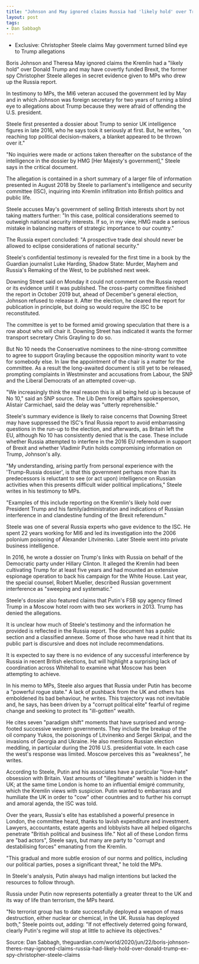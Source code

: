 ```yaml
---
title: "Johnson and May ignored claims Russia had 'likely hold' over Trump, ex-spy alleges"
layout: post
tags:
- Dan Sabbagh
---
```


- Exclusive: Christopher Steele claims May government turned blind eye to Trump allegations

Boris Johnson and Theresa May ignored claims the Kremlin had a "likely hold" over Donald Trump and may have covertly funded Brexit, the former spy Christopher Steele alleges in secret evidence given to MPs who drew up the Russia report.

In testimony to MPs, the MI6 veteran accused the government led by May and in which Johnson was foreign secretary for two years of turning a blind eye to allegations about Trump because they were afraid of offending the U.S. president.

Steele first presented a dossier about Trump to senior UK intelligence figures in late 2016, who he says took it seriously at first. But, he writes, "on reaching top political decision-makers, a blanket appeared to be thrown over it."

"No inquiries were made or actions taken thereafter on the substance of the intelligence in the dossier by HMG \[Her Majesty's government\]," Steele says in the critical document.

The allegation is contained in a short summary of a larger file of information presented in August 2018 by Steele to parliament's intelligence and security committee (ISC), inquiring into Kremlin infiltration into British politics and public life.

Steele accuses May's government of selling British interests short by not taking matters further: "In this case, political considerations seemed to outweigh national security interests. If so, in my view, HMG made a serious mistake in balancing matters of strategic importance to our country."

The Russia expert concluded: "A prospective trade deal should never be allowed to eclipse considerations of national security."

Steele's confidential testimony is revealed for the first time in a book by the Guardian journalist Luke Harding, Shadow State: Murder, Mayhem and Russia's Remaking of the West, to be published next week.

Downing Street said on Monday it could not comment on the Russia report or its evidence until it was published. The cross-party committee finished the report in October 2019 but, ahead of December's general election, Johnson refused to release it. After the election, he cleared the report for publication in principle, but doing so would require the ISC to be reconstituted.

The committee is yet to be formed amid growing speculation that there is a row about who will chair it. Downing Street has indicated it wants the former transport secretary Chris Grayling to do so.

But No 10 needs the Conservative nominees to the nine-strong committee to agree to support Grayling because the opposition minority want to vote for somebody else. In law the appointment of the chair is a matter for the committee. As a result the long-awaited document is still yet to be released, prompting complaints in Westminster and accusations from Labour, the SNP and the Liberal Democrats of an attempted cover-up.

"We increasingly think the real reason this is all being held up is because of No 10," said an SNP source. The Lib Dem foreign affairs spokesperson, Alistair Carmichael, said the delay was "utterly reprehensible."

Steele's summary evidence is likely to raise concerns that Downing Street may have suppressed the ISC's final Russia report to avoid embarrassing questions in the run-up to the election, and afterwards, as Britain left the EU, although No 10 has consistently denied that is the case. These include whether Russia attempted to interfere in the 2016 EU referendum in support of Brexit and whether Vladimir Putin holds compromising information on Trump, Johnson's ally.

"My understanding, arising partly from personal experience with the 'Trump-Russia dossier', is that this government perhaps more than its predecessors is reluctant to see (or act upon) intelligence on Russian activities when this presents difficult wider political implications," Steele writes in his testimony to MPs.

"Examples of this include reporting on the Kremlin's likely hold over President Trump and his family/administration and indications of Russian interference in and clandestine funding of the Brexit referendum."

Steele was one of several Russia experts who gave evidence to the ISC. He spent 22 years working for MI6 and led its investigation into the 2006 polonium poisoning of Alexander Litvinenko. Later Steele went into private business intelligence.

In 2016, he wrote a dossier on Trump's links with Russia on behalf of the Democratic party under Hillary Clinton. It alleged the Kremlin had been cultivating Trump for at least five years and had mounted an extensive espionage operation to back his campaign for the White House. Last year, the special counsel, Robert Mueller, described Russian government interference as "sweeping and systematic."

Steele's dossier also featured claims that Putin's FSB spy agency filmed Trump in a Moscow hotel room with two sex workers in 2013. Trump has denied the allegations.

It is unclear how much of Steele's testimony and the information he provided is reflected in the Russia report. The document has a public section and a classified annexe. Some of those who have read it hint that its public part is discursive and does not include recommendations.

It is expected to say there is no evidence of any successful interference by Russia in recent British elections, but will highlight a surprising lack of coordination across Whitehall to examine what Moscow has been attempting to achieve.

In his memo to MPs, Steele also argues that Russia under Putin has become a "powerful rogue state." A lack of pushback from the UK and others has emboldened its bad behaviour, he writes. This trajectory was not inevitable and, he says, has been driven by a "corrupt political elite" fearful of regime change and seeking to protect its "ill-gotten" wealth.

He cites seven "paradigm shift" moments that have surprised and wrong-footed successive western governments. They include the breakup of the oil company Yukos, the poisonings of Litvinenko and Sergei Skripal, and the invasions of Georgia and Ukraine. He also mentions Russian election meddling, in particular during the 2016 U.S. presidential vote. In each case the west's response was limited. Moscow perceives this as "weakness", he writes.

According to Steele, Putin and his associates have a particular "love-hate" obsession with Britain. Vast amounts of "illegitimate" wealth is hidden in the UK; at the same time London is home to an influential émigré community, which the Kremlin views with suspicion. Putin wanted to embarrass and humiliate the UK in order to "cow" other countries and to further his corrupt and amoral agenda, the ISC was told.

Over the years, Russia's elite has established a powerful presence in London, the committee heard, thanks to lavish expenditure and investment. Lawyers, accountants, estate agents and lobbyists have all helped oligarchs penetrate "British political and business life." Not all of these London firms are "bad actors", Steele says, but many are party to "corrupt and destabilising forces" emanating from the Kremlin.

"This gradual and more subtle erosion of our norms and politics, including our political parties, poses a significant threat," he told the MPs.

In Steele's analysis, Putin always had malign intentions but lacked the resources to follow through.

Russia under Putin now represents potentially a greater threat to the UK and its way of life than terrorism, the MPs heard.

"No terrorist group has to date successfully deployed a weapon of mass destruction, either nuclear or chemical, in the UK. Russia has deployed both," Steele points out, adding: "If not effectively deterred going forward, clearly Putin's regime will stop at little to achieve its objectives."

Source: Dan Sabbagh, theguardian.com/world/2020/jun/22/boris-johnson-theres-may-ignored-claims-russia-had-likely-hold-over-donald-trump-ex-spy-christopher-steele-claims
